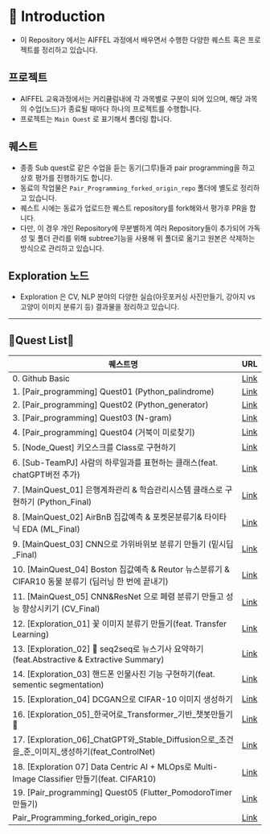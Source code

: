 # 📌 Introduction

- 이 Repository 에서는 AIFFEL 과정에서 배우면서 수행한 다양한 퀘스트 혹은 프로젝트를 정리하고 있습니다.

## 프로젝트
- AIFFEL 교육과정에서는 커리큘럼내에 각 과목별로 구분이 되어 있으며, 해당 과목의 수업(노드)가 종료될 때마다 하나의 프로젝트를 수행합니다.
- 프로젝트는 `Main Quest` 로 표기해서 폴더링 합니다.

## 퀘스트
- 종종 Sub quest로 같은 수업을 듣는 동기(그루)들과 pair programming을 하고 상호 평가를 진행하기도 합니다.
- 동료의 작업물은 `Pair_Programming_forked_origin_repo` 폴더에 별도로 정리하고 있습니다.
- 퀘스트 시에는 동료가 업로드한 퀘스트 repository를 fork해와서 평가후 PR을 합니다.
- 다만, 이 경우 개인 Repository에 무분별하게 여러 Repository들이 추가되어 가독성 및 폴더 관리를 위해 subtree기능을 사용해 위 폴더로 옮기고 원본은 삭제하는 방식으로 관리하고 있습니다.

## Exploration 노드
- Exploration 은 CV, NLP 분야의 다양한 실습(아웃포커싱 사진만들기, 강아지 vs 고양이 이미지 분류기 등) 결과물을 정리하고 있습니다.
---
## 📑Quest List📑

| 퀘스트명 | URL |
| --- | --- |
| 0. Github Basic | [Link](https://github.com/Kimgabe/AIFFEL_Online_Quest/tree/main/0.%20Github%20Basic) |
| 1. [Pair_programming] Quest01 (Python_palindrome) | [Link](https://github.com/Kimgabe/AIFFEL_Online_Quest/tree/main/1.%20[Pair_programming]%20Quest01%20(Python_palindrome)) |
| 2. [Pair_programming] Quest02 (Python_generator) | [Link](https://github.com/Kimgabe/AIFFEL_Online_Quest/tree/main/2.%20[Pair_programming]%20Quest02%20(Python_generator)) |
| 3. [Pair_programming] Quest03 (N-gram) | [Link](https://github.com/Kimgabe/AIFFEL_Online_Quest/tree/main/3.%20[Pair_programming]%20Quest03%20(N-gram)) |
| 4. [Pair_programming] Quest04 (거북이 미로찾기) | [Link](https://github.com/Kimgabe/AIFFEL_Online_Quest/tree/main/4.%20[Pair_programming]%20Quest04%20(%EA%B1%B0%EB%B6%81%EC%9D%B4%20%EB%AF%B8%EB%A1%9C%EC%B0%BE%EA%B8%B0)) |
| 5. [Node_Quest] 키오스크를 Class로 구현하기 | [Link](https://github.com/Kimgabe/AIFFEL_Online_Quest/tree/main/5.%20[Node_Quest]%20%ED%82%A4%EC%98%A4%EC%8A%A4%ED%81%AC%EB%A5%BC%20Class%EB%A1%9C%20%EA%B5%AC%ED%98%84%ED%95%98%EA%B8%B0) |
| 6. [Sub-TeamPJ] 사람의 하루일과를 표현하는 클래스(feat. chatGPT버전 추가) | [Link](https://github.com/Kimgabe/AIFFEL_Online_Quest/tree/main/6.%20[Sub-TeamPJ]%20%EC%82%AC%EB%9E%8C%EC%9D%98%20%ED%95%98%EB%A3%A8%EC%9D%BC%EA%B3%BC%EB%A5%BC%20%ED%91%9C%ED%98%84%ED%95%98%EB%8A%94%20%ED%81%B4%EB%9E%98%EC%8A%A4(feat.%20chatGPT%EB%B2%84%EC%A0%84%20%EC%B6%94%EA%B0%80)) |
| 7. [MainQuest_01] 은행계좌관리 & 학습관리시스템 클래스로 구현하기 (Python_Final) | [Link](https://github.com/Kimgabe/AIFFEL_Online_Quest/tree/main/7.%20[MainQuest_01]%20%EC%9D%80%ED%96%89%EA%B3%84%EC%A2%8C%EA%B4%80%EB%A6%AC%20&%20%ED%95%99%EC%8A%B5%EA%B4%80%EB%A6%AC%EC%8B%9C%EC%8A%A4%ED%85%9C%20%ED%81%B4%EB%9E%98%EC%8A%A4%EB%A1%9C%20%EA%B5%AC%ED%98%84%ED%95%98%EA%B8%B0%20(Python_Final)) |
| 8. [MainQuest_02] AirBnB 집값예측 & 포켓몬분류기& 타이타닉 EDA (ML_Final) | [Link](https://github.com/Kimgabe/AIFFEL_Online_Quest/tree/main/8.%20[MainQuest_02]%20AirBnB%20%EC%A7%91%EA%B0%92%EC%98%88%EC%B8%A1%20&%20%ED%8F%AC%EC%BC%93%EB%AA%AC%EB%B6%84%EB%A5%98%EA%B8%B0&%20%ED%83%80%EC%9D%B4%ED%83%80%EB%8B%89%20EDA%20(ML_Final)) |
| 9. [MainQuest_03] CNN으로 가위바위보 분류기 만들기 (밑시딥_Final) | [Link](https://github.com/Kimgabe/AIFFEL_Online_Quest/tree/main/9.%20[MainQuest_03]%20CNN%EC%9C%BC%EB%A1%9C%20%EA%B0%80%EC%9C%84%EB%B0%94%EC%9C%84%EB%B3%B4%20%EB%B6%84%EB%A5%98%EA%B8%B0%20%EB%A7%8C%EB%93%A4%EA%B8%B0%20(%EB%B0%91%EC%8B%9C%EB%94%A5_Final)) |
| 10. [MainQuest_04] Boston 집값예측 & Reutor 뉴스분류기 & CIFAR10 동물 분류기 (딥러닝 한 번에 끝내기) | [Link](https://github.com/Kimgabe/AIFFEL_Online_Quest/tree/main/10.%20[MainQuest_04]%20Boston%20%EC%A7%91%EA%B0%92%EC%98%88%EC%B8%A1%20&%20Reutor%20%EB%89%B4%EC%8A%A4%EB%B6%84%EB%A5%98%EA%B8%B0%20&%20CIFAR10%20%EB%8F%99%EB%AC%BC%20%EB%B6%84%EB%A5%98%EA%B8%B0%20(%EB%94%A5%EB%9F%AC%EB%8B%9D%20%ED%95%9C%20%EB%B2%88%EC%97%90%20%EB%81%9D%EB%82%B4%EA%B8%B0)) |
| 11. [MainQuest_05] CNN&ResNet 으로 폐렴 분류기 만들고 성능 향상시키기 (CV_Final) | [Link](https://github.com/Kimgabe/AIFFEL_Online_Quest/tree/main/11.%20[MainQuest_05]%20CNN&ResNet%20%EC%9C%BC%EB%A1%9C%20%ED%8F%90%EB%A0%B4%20%EB%B6%84%EB%A5%98%EA%B8%B0%20%EB%A7%8C%EB%93%A4%EA%B3%A0%20%EC%84%B1%EB%8A%A5%20%ED%96%A5%EC%83%81%EC%8B%9C%ED%82%A4%EA%B8%B0%20(CV_Final)) |
| 12. [Exploration_01] 꽃 이미지 분류기 만들기(feat. Transfer Learning) | [Link](https://github.com/Kimgabe/AIFFEL_Online_Quest/tree/main/12.%20[Exploration_01]%20%EA%BD%83%20%EC%9D%B4%EB%AF%B8%EC%A7%80%20%EB%B6%84%EB%A5%98%EA%B8%B0%20%EB%A7%8C%EB%93%A4%EA%B8%B0(feat.%20Transfer%20Learning)) |
| 13. [Exploration_02] 📝 seq2seq로 뉴스기사 요약하기(feat.Abstractive & Extractive Summary) | [Link](https://github.com/Kimgabe/AIFFEL_Online_Quest/tree/main/13.%20[Exploration_02]%20%F0%9F%93%9D%20seq2seq%EB%A1%9C%20%EB%89%B4%EC%8A%A4%EA%B8%B0%EC%82%AC%20%EC%9A%94%EC%95%BD%ED%95%98%EA%B8%B0(feat.Abstractive%20&%20Extractive%20Summary)) |
| 14. [Exploration_03] 핸드폰 인물사진 기능 구현하기(feat. sementic segmentation) | [Link](https://github.com/Kimgabe/AIFFEL_Online_Quest/tree/main/14.%20[Exploration_03]%20%ED%95%B8%EB%93%9C%ED%8F%B0%20%EC%9D%B8%EB%AC%BC%EC%82%AC%EC%A7%84%20%EA%B8%B0%EB%8A%A5%20%EA%B5%AC%ED%98%84%ED%95%98%EA%B8%B0(feat.%20sementic%20segmentation)) |
| 15. [Exploration_04] DCGAN으로 CIFAR-10 이미지 생성하기 | [Link](https://github.com/Kimgabe/AIFFEL_Online_Quest/tree/main/15.%20[Exploration_04]%20DCGAN%EC%9C%BC%EB%A1%9C%20CIFAR-10%20%EC%9D%B4%EB%AF%B8%EC%A7%80%20%EC%83%9D%EC%84%B1%ED%95%98%EA%B8%B0) |
| 16. [Exploration_05]_한국어로_Transformer_기반_챗봇만들기🤖 | [Link](https://github.com/Kimgabe/AIFFEL_Online_Quest/tree/main/16.%20[Exploration_05]_%ED%95%9C%EA%B5%AD%EC%96%B4%EB%A1%9C_Transformer_%EA%B8%B0%EB%B0%98_%EC%B1%97%EB%B4%87%EB%A7%8C%EB%93%A4%EA%B8%B0%F0%9F%A4%96) |
| 17. [Exploration_06]_ChatGPT와_Stable_Diffusion으로_조건을_준_이미지_생성하기(feat_ControlNet) | [Link](https://github.com/Kimgabe/AIFFEL_Online_Quest/tree/main/17.%20[Exploration_06]_ChatGPT%EC%99%80_Stable_Diffusion%EC%9C%BC%EB%A1%9C_%EC%A1%B0%EA%B1%B4%EC%9D%84_%EC%A4%80_%EC%9D%B4%EB%AF%B8%EC%A7%80_%EC%83%9D%EC%84%B1%ED%95%98%EA%B8%B0(feat_ControlNet)) |
| 18. [Exploration 07] Data Centric AI + MLOps로 Multi-Image Classifier 만들기(feat. CIFAR10) | [Link](https://github.com/Kimgabe/AIFFEL_Online_Quest/tree/main/18.%20[Exploration%2007]%20Data%20Centric%20AI%20%2B%20MLOps%EB%A1%9C%20Multi-Image%20Classifier%20%EB%A7%8C%EB%93%A4%EA%B8%B0(feat.%20CIFAR10)) |
| 19. [Pair_programming]  Quest05 (Flutter_PomodoroTimer 만들기) | [Link](https://github.com/Kimgabe/AIFFEL_Online_Quest/tree/main/19.%20[Pair_programming]%20%20Quest05%20(Flutter_PomodoroTimer%20%EB%A7%8C%EB%93%A4%EA%B8%B0)) |
| Pair_Programming_forked_origin_repo | [Link](https://github.com/Kimgabe/AIFFEL_Online_Quest/tree/main/Pair_Programming_forked_origin_repo) |
